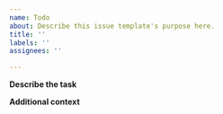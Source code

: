 ```yaml
---
name: Todo
about: Describe this issue template's purpose here.
title: ''
labels: ''
assignees: ''

---
```


<!-- https://github.com/DevicePilot/devicepilot/wiki/wow:-development -->

**Describe the task**

<!-- A clear and concise description of what needs to be done.-->
<!-- A good description requires minimal prior context; it should be possible for *anyone* to pick up to issue without further discussion (but don't be afraid to ask!) -->


**Additional context**
<!-- Add any other context about the problem here. -->
